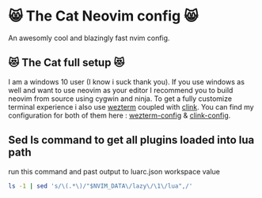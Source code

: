 # :smile_cat: The Cat Neovim config :smile_cat:

An awesomly cool and blazingly fast nvim config.

## :heart_eyes_cat: The Cat full setup :heart_eyes_cat:

I am a windows 10 user (I know i suck thank you).
If you use windows as well and want to use neovim as your editor I recommend you to build neovim from source using cygwin and ninja.
To get a fully customize terminal experience i also use [wezterm](https://github.com/wez/wezterm) coupled with [clink](https://github.com/chrisant996/clink).
You can find my configuration for both of them here : [wezterm-config](https://github.com/theCat69/wezterm-config) & [clink-config](https://github.com/theCat69/clink-config).

## Sed ls command to get all plugins loaded into lua path

run this command and past output to luarc.json workspace value
```sh
ls -1 | sed 's/\(.*\)/"$NVIM_DATA\/lazy\/\1\/lua",/'
```


